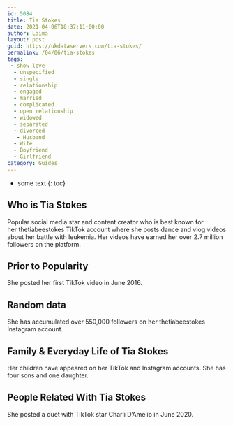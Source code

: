 ```yaml
---
id: 5084
title: Tia Stokes
date: 2021-04-06T18:37:11+00:00
author: Laima
layout: post
guid: https://ukdataservers.com/tia-stokes/
permalink: /04/06/tia-stokes
tags:
 - show love
  - unspecified
  - single
  - relationship
  - engaged
  - married
  - complicated
  - open relationship
  - widowed
  - separated
  - divorced
   - Husband
  - Wife
  - Boyfriend
  - Girlfriend
category: Guides
---
```


* some text
{: toc}


## Who is Tia Stokes
                  
                  
                  
Popular social media star and content creator who is best known for her thetiabeestokes TikTok account where she posts dance and vlog videos about her battle with leukemia. Her videos have earned her over 2.7 million followers on the platform. 
                  
              
            
              
            
                
                
                
## Prior to Popularity
                  
                  
                  
She posted her first TikTok video in June 2016. 
                  
              
            
              
            
                
                
                
## Random data
                  
                  
                  
She has accumulated over 550,000 followers on her thetiabeestokes Instagram account. 
                  
              
            
              
            
                
                
                
## Family & Everyday Life of Tia Stokes
                  
                  
                  
Her children have appeared on her TikTok and Instagram accounts. She has four sons and one daughter.
                  
              
            
              
            
                
                
                
## People Related With Tia Stokes
                  
                  
                  
She posted a duet with TikTok star Charli D&#8217;Amelio in June 2020. 
                  
              
            
              
            
                
              
            
              
              
            
            
              
            
          
          
          